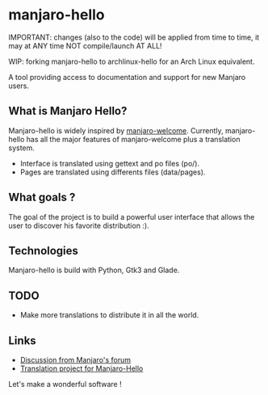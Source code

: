 manjaro-hello
=============

IMPORTANT: changes (also to the code) will be applied from time to time, it may at ANY time NOT compile/launch AT ALL!

WIP: forking manjaro-hello to archlinux-hello for an Arch Linux equivalent.

A tool providing access to documentation and support for new Manjaro users.

## What is Manjaro Hello?

Manjaro-hello is widely inspired by [manjaro-welcome](https://github.com/manjaro/manjaro-welcome).
Currently, manjaro-hello has all the major features of manjaro-welcome plus a translation system.
- Interface is translated using gettext and po files (po/).
- Pages are translated using differents files (data/pages).

## What goals ?

The goal of the project is to build a powerful user interface that allows the user to discover his favorite distribution :).

## Technologies

Manjaro-hello is build with Python, Gtk3 and Glade.

## TODO

- Make more translations to distribute it in all the world.

## Links

- [Discussion from Manjaro's forum](https://forum.manjaro.org/t/start-work-on-a-new-welcome-screen-for-manjaro/13685)
- [Translation project for Manjaro-Hello](https://www.transifex.com/manjarolinux/manjaro-hello)

Let's make a wonderful software !
